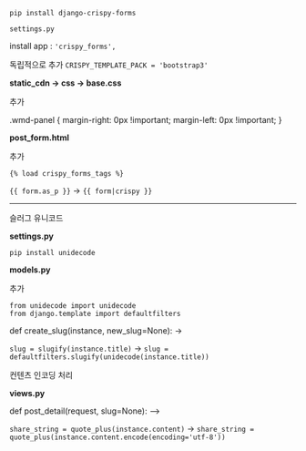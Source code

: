 `pip install django-crispy-forms`

`settings.py`

install app :
`'crispy_forms',`

독립적으로 추가
`CRISPY_TEMPLATE_PACK = 'bootstrap3'`

**static_cdn -> css -> base.css**

추가

.wmd-panel {
    margin-right: 0px !important;
    margin-left: 0px !important;
}

**post_form.html**

추가

`{% load crispy_forms_tags %}`


`{{ form.as_p }}`
->
`{{ form|crispy }}`

----------

슬러그 유니코드

**settings.py**

`pip install unidecode`

**models.py**

추가

    from unidecode import unidecode
    from django.template import defaultfilters
    
def create_slug(instance, new_slug=None):
->


`slug = slugify(instance.title)`
->
`slug = defaultfilters.slugify(unidecode(instance.title))` 

컨텐츠 인코딩 처리

**views.py**

def post_detail(request, slug=None):
-->

`share_string = quote_plus(instance.content)`
->
`share_string = quote_plus(instance.content.encode(encoding='utf-8'))`


